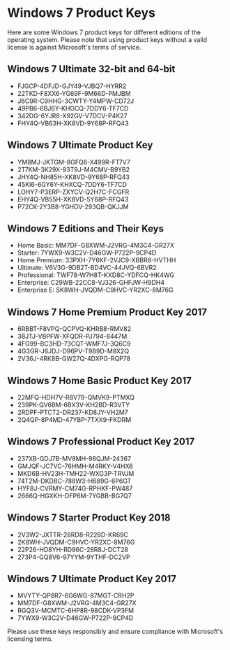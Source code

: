 # Windows 7 Product Keys

Here are some Windows 7 product keys for different editions of the operating system. Please note that using product keys without a valid license is against Microsoft's terms of service.

## Windows 7 Ultimate 32-bit and 64-bit

- FJGCP-4DFJD-GJY49-VJBQ7-HYRR2
- 22TKD-F8XX6-YG69F-9M66D-PMJBM
- J6C9R-C9HHG-3CWTY-Y4MPW-CD72J
- 49PB6-6BJ6Y-KHGCQ-7DDY6-TF7CD
- 342DG-6YJR8-X92GV-V7DCV-P4K27
- FHY4Q-VB63H-XK8VD-9Y68P-RFQ43

## Windows 7 Ultimate Product Key

- YM8MJ-JKTGM-8GFQ6-X499R-FT7V7
- 2T7KM-3K29X-93T9J-M4CMV-B9YB2
- JHY4Q-NH85H-XK8VD-9Y68P-RFQ43
- 45KI6-6GY6Y-KHXCQ-7DDY6-TF7CD
- LOHY7-P3ERP-ZXYCV-Q2H7C-FCGFR
- EHY4Q-VB55H-XK8VD-5Y68P-RFQ43
- P72CK-2Y3B8-YGHDV-293QB-QKJJM

## Windows 7 Editions and Their Keys

- Home Basic: MM7DF-G8XWM-J2VRG-4M3C4-GR27X
- Starter: 7YWX9-W3C2V-D46GW-P722P-9CP4D
- Home Premium: 33PXH-7Y6KF-2VJC9-XBBR8-HVTHH
- Ultimate: V6V3G-9DB2T-BD4VC-44JVQ-6BVR2
- Professional: TWF78-W7H8T-KXD8C-YDFCQ-HK4WG
- Enterprise: C29WB-22CC8-VJ326-GHFJW-H9DH4
- Enterprise E: SK8WH-JVQDM-C9HVC-YR2XC-8M76G

## Windows 7 Home Premium Product Key 2017

- 6RBBT-F8VPQ-QCPVQ-KHRB8-RMV82
- 38JTJ-VBPFW-XFQDR-PJ794-8447M
- 4FG99-BC3HD-73CQT-WMF7J-3Q6C9
- 4G3GR-J6JDJ-D96PV-T9B9D-M8X2Q
- 2V36J-4RK8B-GW27Q-4DXPG-RQP78

## Windows 7 Home Basic Product Key 2017

- 22MFQ-HDH7V-RBV79-QMVK9-PTMXQ
- 239PK-QV6BM-6BX3V-KH2BD-R3VTY
- 2RDPF-PTCT2-DR237-KD8JY-VH2M7
- 2Q4QP-8P4MD-47YBP-7TXX9-FKDRM

## Windows 7 Professional Product Key 2017

- 237XB-GDJ7B-MV8MH-98QJM-24367
- GMJQF-JC7VC-76HMH-M4RKY-V4HX6
- MKD6B-HV23H-TMH22-WXG3P-TRVJM
- 74T2M-DKDBC-788W3-H689G-6P6GT
- HYF8J-CVRMY-CM74G-RPHKF-PW487
- 2666Q-HGXKH-DFP6M-7YGBB-BG7Q7

## Windows 7 Starter Product Key 2018

- 2V3W2-JXTTR-28RD8-R228D-KR69C
- 2K8WH-JVQDM-C9HVC-YR2XC-8M76G
- 22P26-HD8YH-RD96C-28R8J-DCT28
- 273P4-GQ8V6-97YYM-9YTHF-DC2VP

## Windows 7 Ultimate Product Key 2017

- MVYTY-QP8R7-6G6WG-87MGT-CRH2P
- MM7DF-G8XWM-J2VRG-4M3C4-GR27X
- RGQ3V-MCMTC-6HP8R-98CDK-VP3FM
- 7YWX9-W3C2V-D46GW-P722P-9CP4D

Please use these keys responsibly and ensure compliance with Microsoft's licensing terms.
